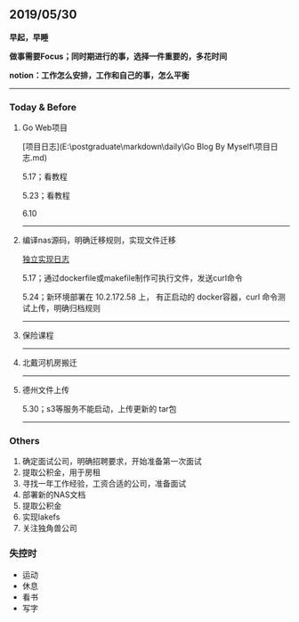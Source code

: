 ## 2019/05/30

**早起，早睡**

**做事需要Focus；同时期进行的事，选择一件重要的，多花时间**

**notion：工作怎么安排，工作和自己的事，怎么平衡**

---

### Today & Before

1. Go Web项目

   [项目日志](E:\postgraduate\markdown\daily\Go Blog By Myself\项目日志.md)

   5.17；看教程

   5.23；看教程

   6.10

   ---

2. 编译nas源码，明确迁移规则，实现文件迁移

   [独立实现日志](E:\postgraduate\markdown\daily\lakefs\lakefs独立实现计划.md)

   5.17；通过dockerfile或makefile制作可执行文件，发送curl命令

   5.24；新环境部署在 10.2.172.58 上， 有正启动的 docker容器，curl 命令测试上传，明确归档规则

   ---

5. 保险课程

   ---

6. 北戴河机房搬迁

   ---

7. 德州文件上传

   5.30；s3等服务不能启动，上传更新的 tar包
   
   ---

### Others

1. 确定面试公司，明确招聘要求，开始准备第一次面试
2. 提取公积金，用于房租
3. 寻找一年工作经验，工资合适的公司，准备面试
4. 部署新的NAS文档
5. 提取公积金
6. 实现lakefs
7. 关注独角兽公司

### 失控时

+ 运动
+ 休息
+ 看书
+ 写字